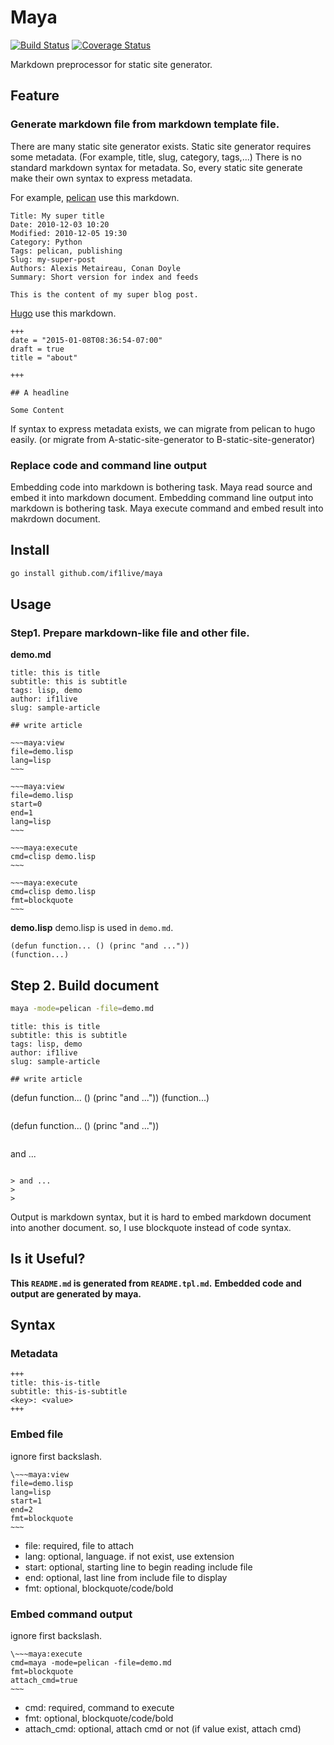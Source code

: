 # Maya

[![Build Status](https://travis-ci.org/if1live/maya.svg?branch=master)](https://travis-ci.org/if1live/maya)
[![Coverage Status](https://coveralls.io/repos/github/if1live/maya/badge.svg?branch=master)](https://coveralls.io/github/if1live/maya?branch=master)

Markdown preprocessor for static site generator.

## Feature
### Generate markdown file from markdown template file.
There are many static site generator exists.
Static site generator requires some metadata. (For example, title, slug, category, tags,...)
There is no standard markdown syntax for metadata.
So, every static site generate make their own syntax to express metadata.

For example, [pelican](http://blog.getpelican.com/) use this markdown.

```
Title: My super title
Date: 2010-12-03 10:20
Modified: 2010-12-05 19:30
Category: Python
Tags: pelican, publishing
Slug: my-super-post
Authors: Alexis Metaireau, Conan Doyle
Summary: Short version for index and feeds

This is the content of my super blog post.
```

[Hugo](https://gohugo.io/) use this markdown.

```
+++
date = "2015-01-08T08:36:54-07:00"
draft = true
title = "about"

+++

## A headline

Some Content
```

If syntax to express metadata exists, we can migrate from pelican to hugo easily.
(or migrate from A-static-site-generator to B-static-site-generator)

### Replace code and command line output
Embedding code into markdown is bothering task. Maya read source and embed it into markdown document.
Embedding command line output into markdown is bothering task. Maya execute command and embed result into makrdown document.


## Install

```bash
go install github.com/if1live/maya
```
## Usage

### Step1. Prepare markdown-like file and other file.

**demo.md**

```
title: this is title
subtitle: this is subtitle
tags: lisp, demo
author: if1live
slug: sample-article

## write article

~~~maya:view
file=demo.lisp
lang=lisp
~~~

~~~maya:view
file=demo.lisp
start=0
end=1
lang=lisp
~~~

~~~maya:execute
cmd=clisp demo.lisp
~~~

~~~maya:execute
cmd=clisp demo.lisp
fmt=blockquote
~~~

```

**demo.lisp**
demo.lisp is used in ``demo.md``.

```
(defun function... () (princ "and ..."))
(function...)

```

## Step 2. Build document

```bash
maya -mode=pelican -file=demo.md
```

```
title: this is title
subtitle: this is subtitle
tags: lisp, demo
author: if1live
slug: sample-article

## write article

```
(defun function... () (princ "and ..."))
(function...)

```

```
(defun function... () (princ "and ..."))
```

```
and ...

```

> and ...
>
>

```

Output is markdown syntax, but it is hard to embed markdown document into another document. so, I use blockquote instead of code syntax.

## Is it Useful?

**This `README.md` is generated from `README.tpl.md`.**
**Embedded code and output are generated by maya.**

## Syntax
### Metadata
```
+++
title: this-is-title
subtitle: this-is-subtitle
<key>: <value>
+++
```

### Embed file

ignore first backslash.

```
\~~~maya:view
file=demo.lisp
lang=lisp
start=1
end=2
fmt=blockquote
~~~
```

* file: required, file to attach
* lang: optional, language. if not exist, use extension
* start: optional, starting line to begin reading include file
* end: optional, last line from include file to display
* fmt: optional, blockquote/code/bold

### Embed command output

ignore first backslash.

```
\~~~maya:execute
cmd=maya -mode=pelican -file=demo.md
fmt=blockquote
attach_cmd=true
~~~
```

* cmd: required, command to execute
* fmt: optional, blockquote/code/bold
* attach_cmd: optional, attach cmd or not (if value exist, attach cmd)
